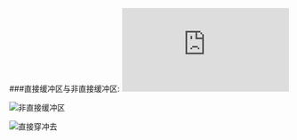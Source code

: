 ###直接缓冲区与非直接缓冲区:
![doc](https://www.cnblogs.com/yy3b2007com/archive/2017/07/31/7262453.html)

![非直接缓冲区](https://images2017.cnblogs.com/blog/307536/201707/307536-20170731145300974-520326124.png)

![直接穿冲去](https://images2017.cnblogs.com/blog/307536/201707/307536-20170731145311224-406164516.png)


